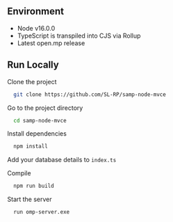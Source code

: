 ## Environment

- Node v16.0.0
- TypeScript is transpiled into CJS via Rollup
- Latest open.mp release

## Run Locally

Clone the project

```bash
  git clone https://github.com/SL-RP/samp-node-mvce
```

Go to the project directory

```bash
  cd samp-node-mvce
```

Install dependencies

```bash
  npm install
```

Add your database details to `index.ts`

Compile

```bash
  npm run build
```

Start the server

```bash
  run omp-server.exe
```